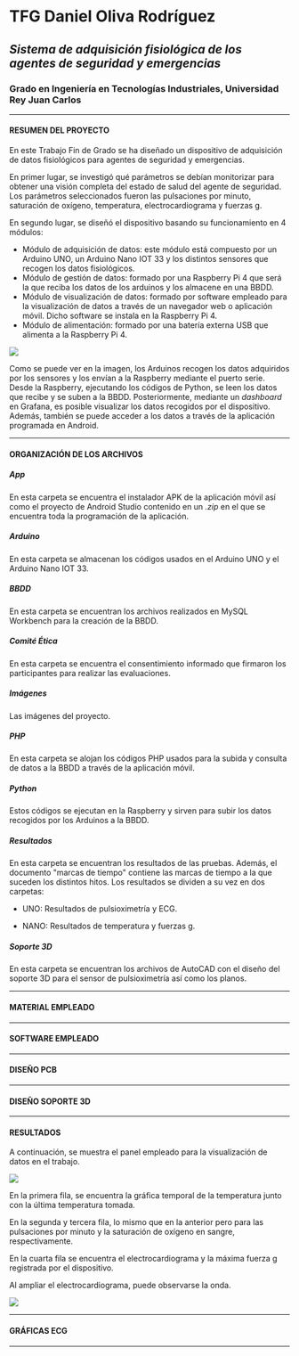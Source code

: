 # TFG Daniel Oliva Rodríguez
## *Sistema de adquisición fisiológica de los agentes de seguridad y emergencias*

### **Grado en Ingeniería en Tecnologías Industriales, Universidad Rey Juan Carlos**

------

#### RESUMEN DEL PROYECTO

En este Trabajo Fin de Grado se ha diseñado un dispositivo de adquisición de datos fisiológicos para agentes de seguridad y emergencias.

En primer lugar, se investigó qué parámetros se debían monitorizar para obtener una visión completa del estado de salud del agente de seguridad. Los parámetros seleccionados fueron las pulsaciones por minuto, saturación de oxígeno, temperatura, electrocardiograma y fuerzas g.

En segundo lugar, se diseñó el dispositivo basando su funcionamiento en 4 módulos:

+ Módulo de adquisición de datos: este módulo está compuesto por un Arduino UNO, un Arduino Nano IOT 33 y los distintos sensores que recogen los datos fisiológicos.
+ Módulo de gestión de datos: formado por una Raspberry Pi 4 que será la que reciba los datos de los arduinos y los almacene en una BBDD.
+ Módulo de visualización de datos: formado por software empleado para la visualización de datos a través de un navegador web o aplicación móvil. Dicho software se instala en la Raspberry Pi 4.
+ Módulo de alimentación: formado por una batería externa USB que alimenta a la Raspberry Pi 4.

<p algin="center">
    <img src="https://github.com/DanielOlivaRodriguez/TFG-Daniel-Oliva/blob/main/Im%C3%A1genes/Diagrama.jpg">
</p>


Como se puede ver en la imagen, los Arduinos recogen los datos adquiridos por los sensores y los envían a la Raspberry mediante el puerto serie. Desde la Raspberry, ejecutando los códigos de Python, se leen los datos que recibe y se suben a la BBDD. Posteriormente, mediante un *dashboard* en Grafana, es posible visualizar los datos recogidos por el dispositivo. Además, también se puede acceder a los datos a través de la aplicación programada en Android.

-----

#### ORGANIZACIÓN DE LOS ARCHIVOS

##### **App** 

En esta carpeta se encuentra el instalador APK de la aplicación móvil así como el proyecto de Android Studio contenido en un *.zip* en el que se encuentra toda la programación de la aplicación.

##### **Arduino** 

En esta carpeta se almacenan los códigos usados en el Arduino UNO y el Arduino Nano IOT 33.

##### **BBDD**

En esta carpeta se encuentran los archivos realizados en MySQL Workbench para la creación de la BBDD.

##### Comité Ética

En esta carpeta se encuentra el consentimiento informado que firmaron los participantes para realizar las evaluaciones.

##### **Imágenes**

Las imágenes del proyecto.

##### **PHP**

En esta carpeta se alojan los códigos PHP usados para la subida y consulta de datos a la BBDD a través de la aplicación móvil.

##### **Python**

Estos códigos se ejecutan en la Raspberry y sirven para subir los datos recogidos por los Arduinos a la BBDD.

##### Resultados

En esta carpeta se encuentran los resultados de las pruebas. Además, el documento "marcas de tiempo" contiene las marcas de tiempo a la que suceden los distintos hitos. Los resultados se dividen a su vez en dos carpetas:

+ UNO: Resultados de pulsioximetría y ECG.

+ NANO: Resultados de temperatura y fuerzas g.

##### **Soporte 3D**

En esta carpeta se encuentran los archivos de AutoCAD con el diseño del soporte 3D para el sensor de pulsioximetría así como los planos.

---

#### MATERIAL EMPLEADO





----------

#### SOFTWARE EMPLEADO



------

#### DISEÑO PCB



----

#### DISEÑO SOPORTE 3D



-----

#### RESULTADOS

A continuación, se muestra el panel empleado para la visualización de datos en el trabajo.

<p algin="center">
    <img src="https://github.com/DanielOlivaRodriguez/TFG-Daniel-Oliva/blob/main/Im%C3%A1genes/panel.png">
</p>

En la primera fila, se encuentra la gráfica temporal de la temperatura junto con la última temperatura tomada.

En la segunda y tercera fila, lo mismo que en la anterior pero para las pulsaciones por minuto y la saturación de oxígeno en sangre, respectivamente.

En la cuarta fila se encuentra el electrocardiograma y la máxima fuerza g registrada por el dispositivo.

Al ampliar el electrocardiograma, puede observarse la onda.

<p algin="center">
    <img src="https://github.com/DanielOlivaRodriguez/TFG-Daniel-Oliva/blob/main/Im%C3%A1genes/panel.png">
</p>

-------

#### GRÁFICAS ECG

-----











